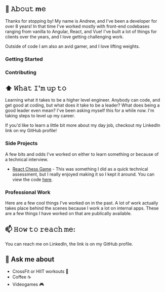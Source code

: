 ## 📖 𝙰𝚋𝚘𝚞𝚝 m𝚎

Thanks for stopping by! My name is Andrew, and I've been a developer for over 8 years! In that time I've worked mostly with front-end codebases ranging from vanilla to Angular, React, and Vue! I've built a lot of things for clients over the years, and I love getting challenging work. 

Outside of code I am also an avid gamer, and I love lifting weights.

### Getting Started

### Contributing

## ⬆ 𝚆𝚑𝚊𝚝 𝙸'𝚖 𝚞𝚙 𝚝𝚘

Learning what it takes to be a higher level engineer. Anybody can code, and get good at coding, but what does it take to be a leader? What does being a good leader even mean? I've been asking myself this for a while now. I'm taking steps to level up my career.

If you'd like to learn a little bit more about my day job, checkout my LinkedIn link on my GitHub profile!

### Side Projects

A few bits and odds I've worked on either to learn something or because of a technical interview.

- [React Chess Game](https://rococo-bavarois-680f44.netlify.app/) - This was something I did as a quick technical assessment, but I really enjoyed making it so I kept it around. You can view the code [here](https://github.com/agriffi10/react-chess?tab=readme-ov-file).

### Professional Work

Here are a few cool things I've worked on in the past. A lot of work actually takes place behind the scenes because I work a lot on internal apps. These are a few things I have worked on that are publically available.

## 📫 𝙷𝚘𝚠 𝚝𝚘 𝚛𝚎𝚊𝚌𝚑 𝚖𝚎:

You can reach me on LinkedIn, the link is on my GitHub profile.

## :raising_hand: Ask me about

- CrossFit or HIIT workouts :runner:
- Coffee :coffee:
- Videogames :video_game:
